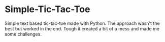 # Simple-Tic-Tac-Toe
Simple text based tic-tac-toe made with Python.
The approach wasn't the best but worked in the end. Tough it created a bit of a mess and made me some challenges.
